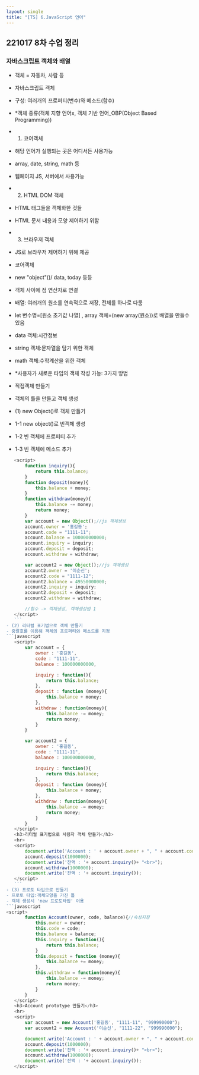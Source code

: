 ```yaml
---
layout: single
title: "[TS] 6.JavaScript 언어"
---
```


## 221017 8차 수업 정리
### 자바스크립트 객체와 배열

- 객체 = 자동차, 사람 등

- 자바스크립트 객체 
 - 구성: 여러개의 프로퍼티(변수)와 메소드(함수)

- *객체 종류(객체 지향 언어x, 객체 기반 언어_OBP(Object Based Programming))
 - 1. 코어객체
  - 해당 언어가 실행되는 곳은 어디서든 사용가능
  - array, date, string, math 등
  - 웹페이지 JS, 서버에서 사용가능
 - 2. HTML DOM 객체
  - HTML 태그들을 객체화한 것들
  - HTML 문서 내용과 모양 제어하기 위함
 - 3. 브라우저 객체
  - JS로 브라우저 제어하기 위해 제공

- 코어객체
 - new "object"()/ data, today 등등
 - 객체 사이에 점 연산자로 연결
 - 배열: 여러개의 원소를 연속적으로 저장, 전체를 하나로 다룸
 - let 변수명=[원소 초기값 나열] , array 객체=(new array(원소))로 배열을 만들수 있음

 - data 객체:시간정보
 - string 객체:문자열을 담기 위한 객체
 - math 객체:수학계산을 위한 객체

- *사용자가 새로운 타입의 객체 작성 가능: 3가지 방법
 - 직접객체 만들기
 - 객체의 틀을 만들고 객체 생성
 
- (1) new Object()로 객체 만들기
 - 1-1 new object()로 빈객체 생성
 - 1-2 빈 객체에 프로퍼티 추가
 - 1-3 빈 객체에 메소드 추가
 ```javascript
    <script>
        function inquiry(){
            return this.balance;
        }
        function deposit(money){
            this.balance + money;
        }
        function withdraw(money){
            this.balance -= money;
            return money;
        }
        var account = new Object();//js 객체생성
        account.owner = '홍길동';
        account.code = "1111-11";
        account.balance = 100000000000;
        account.inquiry = inquiry;
        account.deposit = deposit;
        account.withdraw = withdraw;

        var account2 = new Object();//js 객체생성
        account2.owner = '이순신';
        account2.code = "1111-12";
        account2.balance = 49550000000;
        account2.inquiry = inquiry;
        account2.deposit = deposit;
        account2.withdraw = withdraw;

        //함수 -> 객체생성, 객체생성법 1
    </script>
    ```
- (2) 리터럴 표기법으로 객체 만들기
 - 중괄호를 이용해 객체의 프로퍼티와 메소드를 지정
```javascript
    <script>
        var account = {
            owner : '홍길동',
            code : "1111-11",
            balance : 100000000000,

            inquiry : function(){
                return this.balance;
            },
            deposit : function (money){
                this.balance + money;
            },
            withdraw : function(money){
                this.balance -= money;
                return money;
            }
        }

        var account2 = {
            owner : '홍길동',
            code : "1111-11",
            balance : 100000000000,

            inquiry : function(){
                return this.balance;
            },
            deposit : function (money){
                this.balance + money;
            },
            withdraw : function(money){
                this.balance -= money;
                return money;
            }
        }
    </script>
    <h3>리터럴 표기법으로 사용자 객체 만들기</h3>
    <hr>
    <script>
        document.write('Account : ' + account.owner + ", " + account.code+ ", " + account.balance + "<br>");
        account.deposit(1000000);
        document.write('잔액 : '+ account.inquiry()+ "<br>");
        account.withdraw(1000000);
        document.write('잔액 : '+ account.inquiry());
    </script>
    ```
- (3) 프로토 타입으로 만들기
 - 프로토 타입:객체모양을 가진 틀
 - 객체 생성시 'new 프로토타입' 이용
```javascript
<script>
        function Account(owner, code, balance){//속성지정
            this.owner = owner;
            this.code = code;
            this.balance = balance;
            this.inquiry = function(){
                return this.balance;
            }
            this.deposit = function (money){
                this.balance += money;
            },
            this.withdraw = function(money){
                this.balance -= money;
                return money;
            }
        }
    </script>
    <h3>Account prototype 만들기</h3>
    <hr>
    <script>
        var account = new Account('홍길동', "1111-11", "999990000");
        var account2 = new Account('이순신', "1111-22", "999990000");

        document.write('Account : ' + account.owner + ", " + account.code+ ", " + account.balance + "<br>");
        account.deposit(1000000);
        document.write('잔액 : '+ account.inquiry()+ "<br>");
        account.withdraw(1000000);
        document.write('잔액 : '+ account.inquiry());
    </script>
```